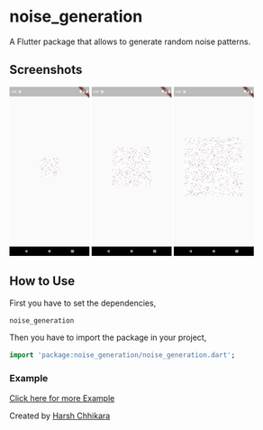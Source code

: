 # noise_generation

A Flutter package that allows to generate random noise patterns.

## Screenshots

<img src="images/ss1.png" height="300em" /> <img src="images/ss2.png" height="300em" /> <img src="images/ss3.png" height="300em" />

## How to Use

First you have to set the dependencies,
```dart
noise_generation
```
Then you have to import the package in your project,
```dart
import 'package:noise_generation/noise_generation.dart';
```
### Example
[Click here for more Example](https://github.com/HarshChhikara/noise-generation/blob/main/example/noiseexample.dart)

Created by [Harsh Chhikara](https://www.linkedin.com/in/harsh-chhikara-191a84175/)